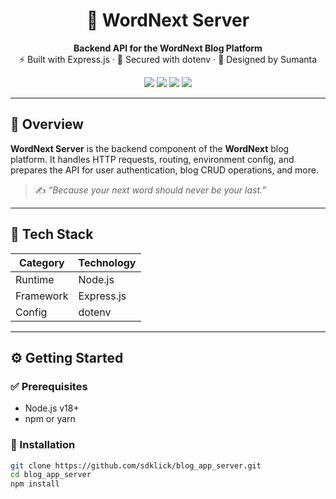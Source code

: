 <h1 align="center">🚀 WordNext Server</h1>
<p align="center">
  <strong>Backend API for the WordNext Blog Platform</strong><br/>
  ⚡ Built with Express.js · 🔐 Secured with dotenv · 🧠 Designed by Sumanta
</p>

<p align="center">
  <img src="https://img.shields.io/badge/Node.js-18.x-green.svg" />
  <img src="https://img.shields.io/badge/Express-4.x-black.svg" />
  <img src="https://img.shields.io/badge/Status-Active-brightgreen" />
  <img src="https://img.shields.io/badge/Made%20By-Sumanta-blue" />
</p>

---

## 🧩 Overview

**WordNext Server** is the backend component of the **WordNext** blog platform. It handles HTTP requests, routing, environment config, and prepares the API for user authentication, blog CRUD operations, and more.

> ✍️ _“Because your next word should never be your last.”_

---

## 🔧 Tech Stack

| Category   | Technology     |
|------------|----------------|
| Runtime    | Node.js        |
| Framework  | Express.js     |
| Config     | dotenv         |

---

## ⚙️ Getting Started

### ✅ Prerequisites

- Node.js v18+
- npm or yarn

### 🚀 Installation

```bash
git clone https://github.com/sdklick/blog_app_server.git
cd blog_app_server
npm install

